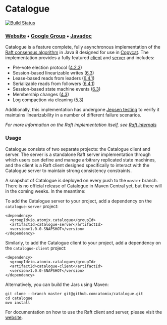 # Catalogue

[![Build Status](https://travis-ci.org/atomix/catalogue.png)](https://travis-ci.org/atomix/catalogue)

### [Website][Website] • [Google Group][Google group] • [Javadoc][Javadoc]

Catalogue is a feature complete, fully asynchronous implementation of the [Raft consensus algorithm][Raft] in Java 8
designed for use in [Copycat][Copycat]. The implementation provides a fully featured [client][clients] and [server][servers]
and includes:
* Pre-vote election protocol ([4.2.3][dissertation])
* Session-based linearizable writes ([6.3][dissertation])
* Lease-based reads from leaders ([6.4.1][dissertation])
* Serializable reads from followers ([6.4.1][dissertation])
* Session-based state machine events ([6.3][dissertation])
* Membership changes ([4.3][dissertation])
* Log compaction via cleaning ([5.3][dissertation])

Additionally, this implementation has undergone [Jepsen testing](http://github.com/jhalterman/copycat-jepsen)
to verify it maintains linearizability in a number of different failure scenarios.

*For more information on the Raft implementation itself, see [Raft internals](http://atomix.github.io/copycat/user-manual/raft-internals/)*

### Usage

Catalogue consists of two separate projects: the Catalogue client and server. The server is a standalone Raft server
implementation through which users can define and manage arbitrary replicated state machines, and the client is a
Raft client designed specifically to interact with the Catalogue server to maintain strong consistency constraints.

A snapshot of Catalogue is deployed on every push to the `master` branch. There is no official release of Catalogue in
Maven Central yet, but there will in the coming weeks. In the meantime:

To add the Catalogue server to your project, add a dependency on the `catalogue-server` project:

```
<dependency>
  <groupId>io.atomix.catalogue</groupId>
  <artifactId>catalogue-server</artifactId>
  <version>1.0.0-SNAPSHOT</version>
</dependency>
```

Similarly, to add the Catalogue client to your project, add a dependency on the `catalogue-client` project:

```
<dependency>
  <groupId>io.atomix.catalogue</groupId>
  <artifactId>catalogue-client</artifactId>
  <version>1.0.0-SNAPSHOT</version>
</dependency>
```

Alternatively, you can build the Jars using Maven:

```
git clone --branch master git@github.com:atomix/catalogue.git
cd catalogue
mvn install
```

For documentation on how to use the Raft client and server, please visit the [website][Website].

[Raft]: https://raft.github.io/
[dissertation]: https://ramcloud.stanford.edu/~ongaro/thesis.pdf
[Copycat]: http://github.com/atomix/copycat
[clients]: http://atomix.io/user-manual/raft-internals/#clients
[servers]: http://atomix.io/user-manual/raft-internals/#servers
[Website]: http://atomix.io/user-manual/raft-framework/
[Google group]: https://groups.google.com/forum/#!forum/copycat
[Javadoc]: http://atomix.io/catalogue/api/latest/
